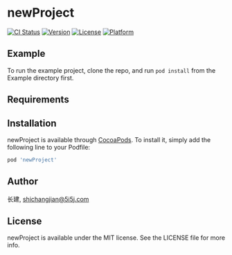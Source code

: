 # newProject

[![CI Status](https://img.shields.io/travis/长建/newProject.svg?style=flat)](https://travis-ci.org/长建/newProject)
[![Version](https://img.shields.io/cocoapods/v/newProject.svg?style=flat)](https://cocoapods.org/pods/newProject)
[![License](https://img.shields.io/cocoapods/l/newProject.svg?style=flat)](https://cocoapods.org/pods/newProject)
[![Platform](https://img.shields.io/cocoapods/p/newProject.svg?style=flat)](https://cocoapods.org/pods/newProject)

## Example

To run the example project, clone the repo, and run `pod install` from the Example directory first.

## Requirements

## Installation

newProject is available through [CocoaPods](https://cocoapods.org). To install
it, simply add the following line to your Podfile:

```ruby
pod 'newProject'
```

## Author

长建, shichangjian@5i5j.com

## License

newProject is available under the MIT license. See the LICENSE file for more info.
